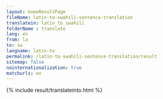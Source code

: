 ```yaml
---
layout: homeResultPage
fileName: latin-to-swahili-sentence-translation
translatein: latin_to_swahili
folderName : translate
lang: en
from: la
to: sw
langname: latin-to
permalink: /latin-to-swahili-sentence-translation/result
sitemap: false
nointernationalization: true
matchurls: en
---
```

{% include result/translateinto.html %}

<script src="/js/result/translation.js" data-foldername="{{page.folderName}}" data-lang="{{page.lang}}"></script>
